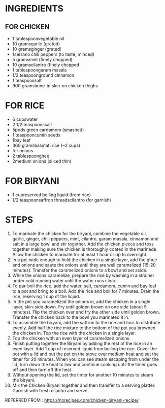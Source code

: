 # INGREDIENTS
## FOR CHICKEN
<ul>
  <li>1 tablespoonvegetable oil</li>
<li>10 gramsgarlic (grated)</li>
<li>10 gramsginger (grated)</li>
<li>1serrano chili peppers (to taste, minced)</li>
<li>5 gramsmint (finely chopped)</li>
<li>10 gramscilantro (finely chopped</li>
<li>1 tablespoongaram masala</li>
<li>1/2 teaspoonground cinnamon </li>
<li>1 teaspoonsalt</li>
<li>900 gramsbone-in skin-on chicken thighs</li>
</ul>

# FOR RICE
<ul>
<li>6 cupswater</li>
<li>2 1/2 teaspoonssalt</li>
<li>5pods green cardamom (smashed)</li>
<li>1 teaspooncumin seeds</li>
<li>1bay leaf</li>
<li>360 gramsbasmati rice (~2 cups)</li>
<li>for onions</li>
<li>2 tablespoonghee</li>
<li>2medium onions (sliced thin)</li>
</ul>

# FOR BIRYANI
<ul>
  <li>1 cupreserved boiling liquid (from rice)</li>
  <li>1/2 teaspoonsaffron threadscilantro (for garnish)</li>
</ul>

# STEPS
<ol>
<li>To marinate the chicken for the biryani, combine the vegetable oil, garlic, ginger, chili peppers, mint, cilantro, garam masala, cinnamon and salt in a large bowl and stir together. Add the chicken pieces and toss together making sure the chicken is thoroughly coated in the marinade. Allow the chicken to marinate for at least 1 hour or up to overnight.</li>
  
<li>In a pot wide enough to hold the chicken in a single layer, add the ghee and onions and saute the onions until they are well caramelized (15-20 minutes). Transfer the caramelized onions to a bowl and set aside.</li>

<li>While the onions caramelize, prepare the rice by washing in a strainer under cold running water until the water runs clear.</li>

<li>To par-boil the rice, add the water, salt, cardamom, cumin and bay leaf to a pot and bring to a boil. Add the rice and boil for 7 minutes. Drain the rice, reserving 1 cup of the liquid.</li>

<li>In the pot you caramelized the onions in, add the chicken in a single layer, skin-side down. Fry until golden brown on one side (about 5 minutes). Flip the chicken over and fry the other side until golden brown. Transfer the chicken back to the bowl you marinated it in.</li>

<li>To assemble the biryani, add the saffron to the rice and toss to distribute evenly. Add half the rice mixture to the bottom of the pot you browned the chicken in.
  Top the rice with the chicken in a single layer.</li>

  <li>Top the chicken with an even layer of caramelized onions.</li>

<li>Finish putting together the Biryani by adding the rest of the rice in an even layer. Add 1 cup of reserved liquid from boiling the rice. Cover the pot with a lid and put the pot on the stove over medium heat and set the timer for 20 minutes. When you can see steam escaping from under the lid, turn down the heat to low and continue cooking until the timer goes off and then turn off the heat</li>

  <li>Without opening the lid, set the timer for another 10 minutes to steam the biryani.</li>

<li>Mix the Chicken Biryani together and then transfer to a serving platter. Garnish with fresh cilantro and serve.</li>
</ol>

REFERRED FROM : https://norecipes.com/chicken-biryani-recipe/
